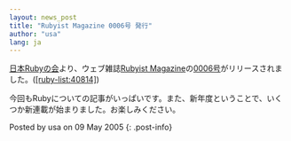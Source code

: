 ```yaml
---
layout: news_post
title: "Rubyist Magazine 0006号 発行"
author: "usa"
lang: ja
---
```


[日本Rubyの会][1]より、ウェブ雑誌[Rubyist
Magazine][2]の[0006号][3]がリリースされました。([\[ruby-list:40814\]][4])

今回もRubyについての記事がいっぱいです。また、新年度ということで、いくつか新連載が始まりました。お楽しみください。

Posted by usa on 09 May 2005
{: .post-info}



[1]: http://jp.rubyist.net/ 
[2]: http://jp.rubyist.net/magazine/ 
[3]: http://jp.rubyist.net/magazine/?0006 
[4]: http://blade.nagaokaut.ac.jp/cgi-bin/scat.rb/ruby/ruby-list/40814 
